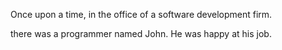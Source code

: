 Once upon a time, in the office of a software development firm.

there was a programmer named John.
He was happy at his job.
